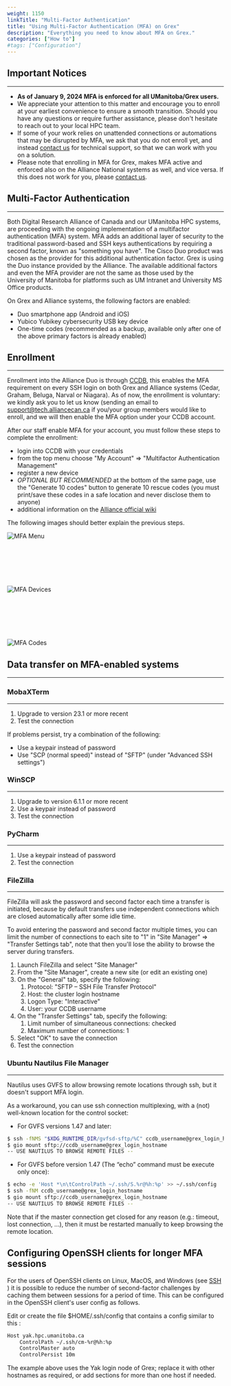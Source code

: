 ```yaml
---
weight: 1150
linkTitle: "Multi-Factor Authentication"
title: "Using Multi-Factor Authentication (MFA) on Grex"
description: "Everything you need to know about MFA on Grex."
categories: ["How to"]
#tags: ["Configuration"]
---
```


## Important Notices
---

- **As of January 9, 2024  MFA is enforced for all UManitoba/Grex users.**
- We appreciate your attention to this matter and encourage you to enroll at your earliest convenience to ensure a smooth transition. Should you have any questions or require further assistance, please don't hesitate to reach out to your local HPC team.
- If some of your work relies on unattended connections or automations that may be disrupted by MFA, we ask that you do not enroll yet, and instead [contact us](mailto:support@tech.alliancecan.ca) for technical support, so that we can work with you on a solution.
- Please note that enrolling in MFA for Grex, makes MFA active and enforced also on the Alliance National systems as well, and vice versa. If this does not work for you, please [contact us](mailto:support@tech.alliancecan.ca).

## Multi-Factor Authentication
---

Both Digital Research Alliance of Canada and our UManitoba HPC systems, are proceeding with the ongoing implementation of a multifactor authentication (MFA) system.
MFA adds an additional layer of security to the traditional password-based and SSH keys authentications by requiring a second factor, known as "something you have".
The Cisco Duo product was chosen as the provider for this additional authentication factor.
Grex is using the Duo instance provided by the Alliance. The available additional factors and even the MFA provider are not the same as those used by the University of Manitoba for platforms such as UM Intranet and University MS Office products.

On Grex and Alliance systems, the following factors are enabled:

- Duo smartphone app (Android and iOS)
- Yubico Yubikey cybersecurity USB key device
- One-time codes (recommended as a backup, available only after one of the above primary factors is already enabled)

## Enrollment
---

Enrollment into the Alliance Duo is through [CCDB](https://ccdb.alliancecan.ca), this enables the MFA requirement on every SSH login on both Grex and Alliance systems (Cedar, Graham, Beluga, Narval or Niagara).
As of now, the enrollment is voluntary: we kindly ask you to let us know (sending an email to [support@tech.alliancecan.ca](mailto:support@tech.alliancecan.ca) if you/your group members would like to enroll, and we will then enable the MFA option under your CCDB account.

After our staff enable MFA for your account, you must follow these steps to complete the enrollment:

- login into CCDB with your credentials
- from the top menu choose "My Account" => "Multifactor Authentication Management"
- register a new device
- *OPTIONAL BUT RECOMMENDED* at the bottom of the same page, use the "Generate 10 codes" button to generate 10 rescue codes (you must print/save these codes in a safe location and never disclose them to anyone)
- additional information on the [Alliance official wiki](https://docs.alliancecan.ca/wiki/Multifactor_authentication)

The following images should better explain the previous steps.

![MFA Menu](/mfa/01_mfa_menu.png)

&nbsp;

&nbsp;

&nbsp;

![MFA Devices](/mfa/02_mfa_device.png)

&nbsp;

&nbsp;

&nbsp;

![MFA Codes](/mfa/03_mfa_codes.png)

## Data transfer on MFA-enabled systems
---

### MobaXTerm
---

1. Upgrade to version 23.1 or more recent
2. Test the connection

If problems persist, try a combination of the following:

- Use a keypair instead of password
- Use "SCP (normal speed)" instead of "SFTP" (under "Advanced SSH settings")

### WinSCP
---

1. Upgrade to version 6.1.1 or more recent
2. Use a keypair instead of password
3. Test the connection

### PyCharm
---

1. Use a keypair instead of password
2. Test the connection

### FileZilla
---

FileZilla will ask the password and second factor each time a transfer is initiated, because by default transfers use independent connections which are closed automatically after some idle time.

To avoid entering the password and second factor multiple times, you can limit the number of connections to each site to "1" in "Site Manager" => "Transfer Settings tab", note that then you'll lose the ability to browse the server during transfers.

1. Launch FileZilla and select "Site Manager"
2. From the "Site Manager", create a new site (or edit an existing one)
3. On the "General" tab, specify the following:
   1. Protocol: "SFTP – SSH File Transfer Protocol"
   2. Host: the cluster login hostname
   3. Logon Type: "Interactive"
   4. User: your CCDB username
4. On the "Transfer Settings" tab, specify the following:
   1. Limit number of simultaneous connections: checked
   2. Maximum number of connections: 1
5. Select "OK" to save the connection
6. Test the connection

### Ubuntu Nautilus File Manager
---

Nautilus uses GVFS to allow browsing remote locations through ssh, but it doesn't support MFA login.

As a workaround, you can use ssh connection multiplexing, with a (not) well-known location for the control socket:

- For GVFS versions 1.47 and later:
```bash
$ ssh -fNMS "$XDG_RUNTIME_DIR/gvfsd-sftp/%C" ccdb_username@grex_login_hostname
$ gio mount sftp://ccdb_username@grex_login_hostname
-- USE NAUTILUS TO BROWSE REMOTE FILES --
````

- For GVFS before version 1.47 (The “echo” command must be execute only once):
```bash
$ echo -e 'Host *\n\tControlPath ~/.ssh/S.%r@%h:%p' >> ~/.ssh/config
$ ssh -fNM ccdb_username@grex_login_hostname
$ gio mount sftp://ccdb_username@grex_login_hostname
-- USE NAUTILUS TO BROWSE REMOTE FILES --
```

Note that if the master connection get closed for any reason (e.g.: timeout, lost connection, ...), then it must be restarted manually to keep browsing the remote location.

## Configuring OpenSSH clients for longer MFA sessions

For the users of OpenSSH clients on Linux, MacOS, and Windows (see [SSH](/connecting/ssh) ) it is possible to reduce the number of second-factor challenges by caching them between sessions for a period of time. This can be configured in the OpenSSH client's user config as follows. 

Edit or create the file $HOME/.ssh/config that contains a config similar to this :


```bash
Host yak.hpc.umanitoba.ca
    ControlPath ~/.ssh/cm-%r@%h:%p
    ControlMaster auto
    ControlPersist 10m
```

The example above uses the Yak login node of Grex; replace it with other hostnames as required, or add sections for more than one host if needed.


<!-- {{< treeview display="tree" />}} -->

<!-- Changes and update:
* 
*
*
-->
